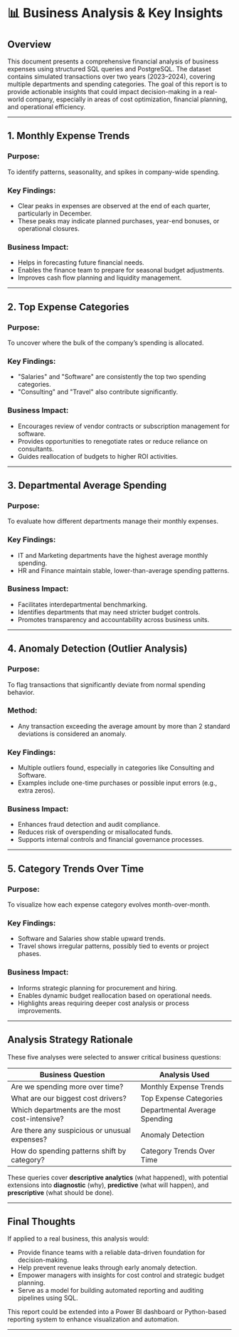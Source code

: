 # 📊 Business Analysis & Key Insights

## Overview

This document presents a comprehensive financial analysis of business expenses using structured SQL queries and PostgreSQL. The dataset contains simulated transactions over two years (2023–2024), covering multiple departments and spending categories. The goal of this report is to provide actionable insights that could impact decision-making in a real-world company, especially in areas of cost optimization, financial planning, and operational efficiency.

---

## 1. Monthly Expense Trends

### Purpose:
To identify patterns, seasonality, and spikes in company-wide spending.

### Key Findings:
- Clear peaks in expenses are observed at the end of each quarter, particularly in December.
- These peaks may indicate planned purchases, year-end bonuses, or operational closures.

### Business Impact:
- Helps in forecasting future financial needs.
- Enables the finance team to prepare for seasonal budget adjustments.
- Improves cash flow planning and liquidity management.

---

## 2. Top Expense Categories

### Purpose:
To uncover where the bulk of the company’s spending is allocated.

### Key Findings:
- "Salaries" and "Software" are consistently the top two spending categories.
- "Consulting" and "Travel" also contribute significantly.

### Business Impact:
- Encourages review of vendor contracts or subscription management for software.
- Provides opportunities to renegotiate rates or reduce reliance on consultants.
- Guides reallocation of budgets to higher ROI activities.

---

## 3. Departmental Average Spending

### Purpose:
To evaluate how different departments manage their monthly expenses.

### Key Findings:
- IT and Marketing departments have the highest average monthly spending.
- HR and Finance maintain stable, lower-than-average spending patterns.

### Business Impact:
- Facilitates interdepartmental benchmarking.
- Identifies departments that may need stricter budget controls.
- Promotes transparency and accountability across business units.

---

## 4. Anomaly Detection (Outlier Analysis)

### Purpose:
To flag transactions that significantly deviate from normal spending behavior.

### Method:
- Any transaction exceeding the average amount by more than 2 standard deviations is considered an anomaly.

### Key Findings:
- Multiple outliers found, especially in categories like Consulting and Software.
- Examples include one-time purchases or possible input errors (e.g., extra zeros).

### Business Impact:
- Enhances fraud detection and audit compliance.
- Reduces risk of overspending or misallocated funds.
- Supports internal controls and financial governance processes.

---

## 5. Category Trends Over Time

### Purpose:
To visualize how each expense category evolves month-over-month.

### Key Findings:
- Software and Salaries show stable upward trends.
- Travel shows irregular patterns, possibly tied to events or project phases.

### Business Impact:
- Informs strategic planning for procurement and hiring.
- Enables dynamic budget reallocation based on operational needs.
- Highlights areas requiring deeper cost analysis or process improvements.

---

## Analysis Strategy Rationale

These five analyses were selected to answer critical business questions:

| Business Question                                      | Analysis Used                      |
|--------------------------------------------------------|------------------------------------|
| Are we spending more over time?                        | Monthly Expense Trends             |
| What are our biggest cost drivers?                     | Top Expense Categories             |
| Which departments are the most cost-intensive?         | Departmental Average Spending      |
| Are there any suspicious or unusual expenses?          | Anomaly Detection                  |
| How do spending patterns shift by category?            | Category Trends Over Time          |

These queries cover **descriptive analytics** (what happened), with potential extensions into **diagnostic** (why), **predictive** (what will happen), and **prescriptive** (what should be done).

---

## Final Thoughts

If applied to a real business, this analysis would:

- Provide finance teams with a reliable data-driven foundation for decision-making.
- Help prevent revenue leaks through early anomaly detection.
- Empower managers with insights for cost control and strategic budget planning.
- Serve as a model for building automated reporting and auditing pipelines using SQL.

This report could be extended into a Power BI dashboard or Python-based reporting system to enhance visualization and automation.

---
